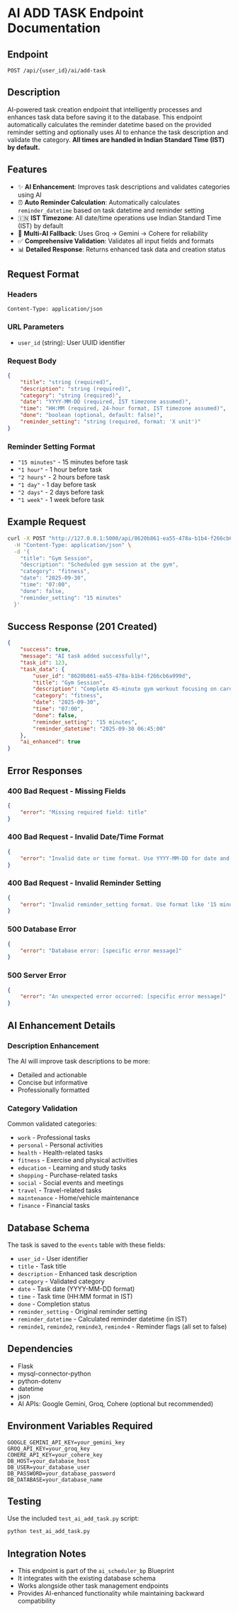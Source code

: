 # AI ADD TASK Endpoint Documentation

## Endpoint
`POST /api/{user_id}/ai/add-task`

## Description
AI-powered task creation endpoint that intelligently processes and enhances task data before saving it to the database. This endpoint automatically calculates the reminder datetime based on the provided reminder setting and optionally uses AI to enhance the task description and validate the category. **All times are handled in Indian Standard Time (IST) by default.**

## Features
- ✨ **AI Enhancement**: Improves task descriptions and validates categories using AI
- ⏰ **Auto Reminder Calculation**: Automatically calculates `reminder_datetime` based on task datetime and reminder setting
- 🇮🇳 **IST Timezone**: All date/time operations use Indian Standard Time (IST) by default
- 🔄 **Multi-AI Fallback**: Uses Groq → Gemini → Cohere for reliability
- ✅ **Comprehensive Validation**: Validates all input fields and formats
- 📊 **Detailed Response**: Returns enhanced task data and creation status

## Request Format

### Headers
```
Content-Type: application/json
```

### URL Parameters
- `user_id` (string): User UUID identifier

### Request Body
```json
{
    "title": "string (required)",
    "description": "string (required)",
    "category": "string (required)",
    "date": "YYYY-MM-DD (required, IST timezone assumed)",
    "time": "HH:MM (required, 24-hour format, IST timezone assumed)",
    "done": "boolean (optional, default: false)",
    "reminder_setting": "string (required, format: 'X unit')"
}
```

### Reminder Setting Format
- `"15 minutes"` - 15 minutes before task
- `"1 hour"` - 1 hour before task  
- `"2 hours"` - 2 hours before task
- `"1 day"` - 1 day before task
- `"2 days"` - 2 days before task
- `"1 week"` - 1 week before task

## Example Request
```bash
curl -X POST "http://127.0.0.1:5000/api/8620b861-ea55-478a-b1b4-f266cb6a999d/ai/add-task" \
  -H "Content-Type: application/json" \
  -d '{
    "title": "Gym Session",
    "description": "Scheduled gym session at the gym",
    "category": "fitness",
    "date": "2025-09-30",
    "time": "07:00",
    "done": false,
    "reminder_setting": "15 minutes"
  }'
```

## Success Response (201 Created)
```json
{
    "success": true,
    "message": "AI task added successfully!",
    "task_id": 123,
    "task_data": {
        "user_id": "8620b861-ea55-478a-b1b4-f266cb6a999d",
        "title": "Gym Session",
        "description": "Complete 45-minute gym workout focusing on cardio and strength training at the local gym facility",
        "category": "fitness",
        "date": "2025-09-30",
        "time": "07:00",
        "done": false,
        "reminder_setting": "15 minutes",
        "reminder_datetime": "2025-09-30 06:45:00"
    },
    "ai_enhanced": true
}
```

## Error Responses

### 400 Bad Request - Missing Fields
```json
{
    "error": "Missing required field: title"
}
```

### 400 Bad Request - Invalid Date/Time Format
```json
{
    "error": "Invalid date or time format. Use YYYY-MM-DD for date and HH:MM for time (IST)"
}
```

### 400 Bad Request - Invalid Reminder Setting
```json
{
    "error": "Invalid reminder_setting format. Use format like '15 minutes', '1 hour', '2 days'"
}
```

### 500 Database Error
```json
{
    "error": "Database error: [specific error message]"
}
```

### 500 Server Error
```json
{
    "error": "An unexpected error occurred: [specific error message]"
}
```

## AI Enhancement Details

### Description Enhancement
The AI will improve task descriptions to be more:
- Detailed and actionable
- Concise but informative
- Professionally formatted

### Category Validation
Common validated categories:
- `work` - Professional tasks
- `personal` - Personal activities
- `health` - Health-related tasks
- `fitness` - Exercise and physical activities
- `education` - Learning and study tasks
- `shopping` - Purchase-related tasks
- `social` - Social events and meetings
- `travel` - Travel-related tasks
- `maintenance` - Home/vehicle maintenance
- `finance` - Financial tasks

## Database Schema
The task is saved to the `events` table with these fields:
- `user_id` - User identifier
- `title` - Task title
- `description` - Enhanced task description
- `category` - Validated category
- `date` - Task date (YYYY-MM-DD format)
- `time` - Task time (HH:MM format in IST)
- `done` - Completion status
- `reminder_setting` - Original reminder setting
- `reminder_datetime` - Calculated reminder datetime (in IST)
- `reminde1`, `reminde2`, `reminde3`, `reminde4` - Reminder flags (all set to false)

## Dependencies
- Flask
- mysql-connector-python
- python-dotenv
- datetime
- json
- AI APIs: Google Gemini, Groq, Cohere (optional but recommended)

## Environment Variables Required
```
GOOGLE_GEMINI_API_KEY=your_gemini_key
GROQ_API_KEY=your_groq_key  
COHERE_API_KEY=your_cohere_key
DB_HOST=your_database_host
DB_USER=your_database_user
DB_PASSWORD=your_database_password
DB_DATABASE=your_database_name
```

## Testing
Use the included `test_ai_add_task.py` script:
```bash
python test_ai_add_task.py
```

## Integration Notes
- This endpoint is part of the `ai_scheduler_bp` Blueprint
- It integrates with the existing database schema
- Works alongside other task management endpoints
- Provides AI-enhanced functionality while maintaining backward compatibility